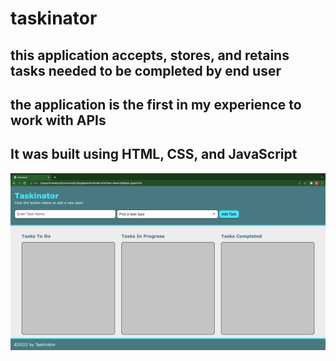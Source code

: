 # taskinator
## this application accepts, stores, and retains tasks needed to be completed by end user
## the application is the first in my experience to work with APIs
## It was built using HTML, CSS, and JavaScript
![site screenshot](screenshot.jpeg)
